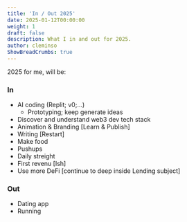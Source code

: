 ```yaml
---
title: 'In / Out 2025'
date: 2025-01-12T00:00:00
weight: 1
draft: false
description: What I in and out for 2025.
author: cleminso
ShowBreadCrumbs: true
---
```


2025 for me, will be:

### In
- AI coding (Replit; v0;...)
  - Prototyping; keep generate ideas
- Discover and understand web3 dev tech stack
- Animation & Branding [Learn & Publish]
- Writing [Restart]
- Make food
- Pushups
- Daily streight
- First revenu [Ish]
- Use more DeFi [continue to deep inside Lending subject]

### Out
- Dating app
- Running
